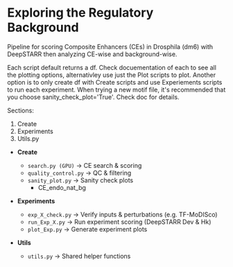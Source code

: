 # Exploring the Regulatory Background

Pipeline for scoring Composite Enhancers (CEs) in Drosphila (dm6) with DeepSTARR then analyzing CE-wise and background-wise.

Each script default returns a df. Check docuementation of each to see all the plotting options, alternativley use just the Plot scripts to plot. Another option is to only create df with Create scripts and use Experiements scripts to run each experiment. When trying a new motif file, it's recommended that you choose sanity_check_plot='True'. Check doc for details. 

Sections:
  1) Create
  2) Experiments
  3) Utils.py

  
- **Create**
  - `search.py (GPU)` → CE search & scoring  
  - `quality_control.py` → QC & filtering  
  - `sanity_plot.py` → Sanity check plots
    - CE_endo_nat_bg
        

- **Experiments**
  - `exp_X_check.py` → Verify inputs & perturbations (e.g. TF-MoDISco)  
  - `run_Exp_X.py` → Run experiment scoring (DeepSTARR Dev & Hk)
  - `plot_Exp.py` → Generate experiment plots 

- **Utils**
  - `utils.py` → Shared helper functions  


